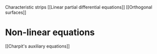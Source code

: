 Characteristic strips
[[Linear partial differential equations]]
[[Orthogonal surfaces]]
# Non-linear equations
[[Charpit's auxiliary equations]]
